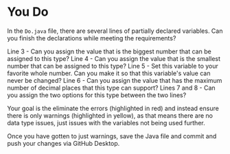 # You Do

In the `Do.java` file, there are several lines of partially declared variables. Can you finish the declarations while meeting the requirements?

Line 3 - Can you assign the value that is the biggest number that can be assigned to this type?
Line 4 - Can you assign the value that is the smallest number that can be assigned to this type?
Line 5 - Set this variable to your favorite whole number. Can you make it so that this variable's value can never be changed?
Line 6 - Can you assign the value that has the maximum number of decimal places that this type can support?
Lines 7 and 8 - Can you assign the two options for this type between the two lines?

Your goal is the eliminate the errors (highlighted in red) and instead ensure there is only warnings (highlighted in yellow), as that means there are no data type issues, just issues with the variables not being used further.

Once you have gotten to just warnings, save the Java file and commit and push your changes via GitHub Desktop.
